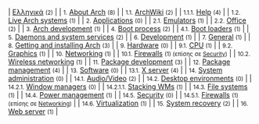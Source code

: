 | [Ελληνικά](/index.php/Category:%CE%95%CE%BB%CE%BB%CE%B7%CE%BD%CE%B9%CE%BA%CE%AC "Category:Ελληνικά") <small>(2)</small> |
| <small>1.</small> [About Arch](/index.php/Category:About_Arch_(%CE%95%CE%BB%CE%BB%CE%B7%CE%BD%CE%B9%CE%BA%CE%AC) "Category:About Arch (Ελληνικά)") <small>(8)</small> |
| <small>1.1.</small> [ArchWiki](/index.php/Category:ArchWiki_(%CE%95%CE%BB%CE%BB%CE%B7%CE%BD%CE%B9%CE%BA%CE%AC) "Category:ArchWiki (Ελληνικά)") <small>(2)</small> |
| <small>1.1.1.</small> [Help](/index.php/Category:Help_(%CE%95%CE%BB%CE%BB%CE%B7%CE%BD%CE%B9%CE%BA%CE%AC) "Category:Help (Ελληνικά)") <small>(4)</small> |
| <small>1.2.</small> [Live Arch systems](/index.php/Category:Live_Arch_systems_(%CE%95%CE%BB%CE%BB%CE%B7%CE%BD%CE%B9%CE%BA%CE%AC) "Category:Live Arch systems (Ελληνικά)") <small>(1)</small> |
| <small>2.</small> [Applications](/index.php/Category:Applications_(%CE%95%CE%BB%CE%BB%CE%B7%CE%BD%CE%B9%CE%BA%CE%AC) "Category:Applications (Ελληνικά)") <small>(0)</small> |
| <small>2.1.</small> [Emulators](/index.php/Category:Emulators_(%CE%95%CE%BB%CE%BB%CE%B7%CE%BD%CE%B9%CE%BA%CE%AC) "Category:Emulators (Ελληνικά)") <small>(1)</small> |
| <small>2.2.</small> [Office](/index.php/Category:Office_(%CE%95%CE%BB%CE%BB%CE%B7%CE%BD%CE%B9%CE%BA%CE%AC) "Category:Office (Ελληνικά)") <small>(2)</small> |
| <small>3.</small> [Arch development](/index.php/Category:Arch_development_(%CE%95%CE%BB%CE%BB%CE%B7%CE%BD%CE%B9%CE%BA%CE%AC) "Category:Arch development (Ελληνικά)") <small>(1)</small> |
| <small>4.</small> [Boot process](/index.php/Category:Boot_process_(%CE%95%CE%BB%CE%BB%CE%B7%CE%BD%CE%B9%CE%BA%CE%AC) "Category:Boot process (Ελληνικά)") <small>(2)</small> |
| <small>4.1.</small> [Boot loaders](/index.php/Category:Boot_loaders_(%CE%95%CE%BB%CE%BB%CE%B7%CE%BD%CE%B9%CE%BA%CE%AC) "Category:Boot loaders (Ελληνικά)") <small>(1)</small> |
| <small>5.</small> [Daemons and system services](/index.php/Category:Daemons_and_system_services_(%CE%95%CE%BB%CE%BB%CE%B7%CE%BD%CE%B9%CE%BA%CE%AC) "Category:Daemons and system services (Ελληνικά)") <small>(2)</small> |
| <small>6.</small> [Development](/index.php/Category:Development_(%CE%95%CE%BB%CE%BB%CE%B7%CE%BD%CE%B9%CE%BA%CE%AC) "Category:Development (Ελληνικά)") <small>(1)</small> |
| <small>7.</small> [General](/index.php/Category:General_(%CE%95%CE%BB%CE%BB%CE%B7%CE%BD%CE%B9%CE%BA%CE%AC) "Category:General (Ελληνικά)") <small>(1)</small> |
| <small>8.</small> [Getting and installing Arch](/index.php/Category:Getting_and_installing_Arch_(%CE%95%CE%BB%CE%BB%CE%B7%CE%BD%CE%B9%CE%BA%CE%AC) "Category:Getting and installing Arch (Ελληνικά)") <small>(3)</small> |
| <small>9.</small> [Hardware](/index.php/Category:Hardware_(%CE%95%CE%BB%CE%BB%CE%B7%CE%BD%CE%B9%CE%BA%CE%AC) "Category:Hardware (Ελληνικά)") <small>(0)</small> |
| <small>9.1.</small> [CPU](/index.php/Category:CPU_(%CE%95%CE%BB%CE%BB%CE%B7%CE%BD%CE%B9%CE%BA%CE%AC) "Category:CPU (Ελληνικά)") <small>(1)</small> |
| <small>9.2.</small> [Graphics](/index.php/Category:Graphics_(%CE%95%CE%BB%CE%BB%CE%B7%CE%BD%CE%B9%CE%BA%CE%AC) "Category:Graphics (Ελληνικά)") <small>(1)</small> |
| <small>10.</small> [Networking](/index.php/Category:Networking_(%CE%95%CE%BB%CE%BB%CE%B7%CE%BD%CE%B9%CE%BA%CE%AC) "Category:Networking (Ελληνικά)") <small>(1)</small> |
| <small>10.1.</small> [Firewalls](/index.php/Category:Firewalls_(%CE%95%CE%BB%CE%BB%CE%B7%CE%BD%CE%B9%CE%BA%CE%AC) "Category:Firewalls (Ελληνικά)") <small>(1) (επίσης σε [Security](/index.php/Category:Security_(%CE%95%CE%BB%CE%BB%CE%B7%CE%BD%CE%B9%CE%BA%CE%AC) "Category:Security (Ελληνικά)"))</small> |
| <small>10.2.</small> [Wireless networking](/index.php/Category:Wireless_networking_(%CE%95%CE%BB%CE%BB%CE%B7%CE%BD%CE%B9%CE%BA%CE%AC) "Category:Wireless networking (Ελληνικά)") <small>(1)</small> |
| <small>11.</small> [Package development](/index.php/Category:Package_development_(%CE%95%CE%BB%CE%BB%CE%B7%CE%BD%CE%B9%CE%BA%CE%AC) "Category:Package development (Ελληνικά)") <small>(3)</small> |
| <small>12.</small> [Package management](/index.php/Category:Package_management_(%CE%95%CE%BB%CE%BB%CE%B7%CE%BD%CE%B9%CE%BA%CE%AC) "Category:Package management (Ελληνικά)") <small>(4)</small> |
| <small>13.</small> [Software](/index.php/Category:Software_(%CE%95%CE%BB%CE%BB%CE%B7%CE%BD%CE%B9%CE%BA%CE%AC) "Category:Software (Ελληνικά)") <small>(0)</small> |
| <small>13.1.</small> [X server](/index.php/Category:X_server_(%CE%95%CE%BB%CE%BB%CE%B7%CE%BD%CE%B9%CE%BA%CE%AC) "Category:X server (Ελληνικά)") <small>(4)</small> |
| <small>14.</small> [System administration](/index.php/Category:System_administration_(%CE%95%CE%BB%CE%BB%CE%B7%CE%BD%CE%B9%CE%BA%CE%AC) "Category:System administration (Ελληνικά)") <small>(0)</small> |
| <small>14.1.</small> [Audio/Video](/index.php/Category:Audio/Video_(%CE%95%CE%BB%CE%BB%CE%B7%CE%BD%CE%B9%CE%BA%CE%AC) "Category:Audio/Video (Ελληνικά)") <small>(2)</small> |
| <small>14.2.</small> [Desktop environments](/index.php/Category:Desktop_environments_(%CE%95%CE%BB%CE%BB%CE%B7%CE%BD%CE%B9%CE%BA%CE%AC) "Category:Desktop environments (Ελληνικά)") <small>(0)</small> |
| <small>14.2.1.</small> [Window managers](/index.php/Category:Window_managers_(%CE%95%CE%BB%CE%BB%CE%B7%CE%BD%CE%B9%CE%BA%CE%AC) "Category:Window managers (Ελληνικά)") <small>(0)</small> |
| <small>14.2.1.1.</small> [Stacking WMs](/index.php/Category:Stacking_WMs_(%CE%95%CE%BB%CE%BB%CE%B7%CE%BD%CE%B9%CE%BA%CE%AC) "Category:Stacking WMs (Ελληνικά)") <small>(1)</small> |
| <small>14.3.</small> [File systems](/index.php/Category:File_systems_(%CE%95%CE%BB%CE%BB%CE%B7%CE%BD%CE%B9%CE%BA%CE%AC) "Category:File systems (Ελληνικά)") <small>(1)</small> |
| <small>14.4.</small> [Power management](/index.php/Category:Power_management_(%CE%95%CE%BB%CE%BB%CE%B7%CE%BD%CE%B9%CE%BA%CE%AC) "Category:Power management (Ελληνικά)") <small>(1)</small> |
| <small>14.5.</small> [Security](/index.php/Category:Security_(%CE%95%CE%BB%CE%BB%CE%B7%CE%BD%CE%B9%CE%BA%CE%AC) "Category:Security (Ελληνικά)") <small>(0)</small> |
| <small>14.5.1.</small> [Firewalls](/index.php/Category:Firewalls_(%CE%95%CE%BB%CE%BB%CE%B7%CE%BD%CE%B9%CE%BA%CE%AC) "Category:Firewalls (Ελληνικά)") <small>(1) (επίσης σε [Networking](/index.php/Category:Networking_(%CE%95%CE%BB%CE%BB%CE%B7%CE%BD%CE%B9%CE%BA%CE%AC) "Category:Networking (Ελληνικά)"))</small> |
| <small>14.6.</small> [Virtualization](/index.php/Category:Virtualization_(%CE%95%CE%BB%CE%BB%CE%B7%CE%BD%CE%B9%CE%BA%CE%AC) "Category:Virtualization (Ελληνικά)") <small>(1)</small> |
| <small>15.</small> [System recovery](/index.php/Category:System_recovery_(%CE%95%CE%BB%CE%BB%CE%B7%CE%BD%CE%B9%CE%BA%CE%AC) "Category:System recovery (Ελληνικά)") <small>(2)</small> |
| <small>16.</small> [Web server](/index.php/Category:Web_server_(%CE%95%CE%BB%CE%BB%CE%B7%CE%BD%CE%B9%CE%BA%CE%AC) "Category:Web server (Ελληνικά)") <small>(1)</small> |